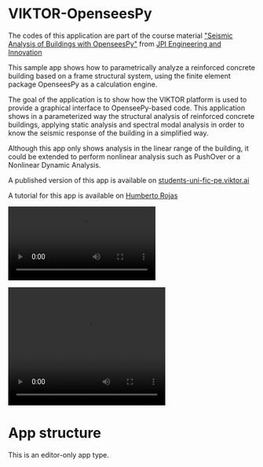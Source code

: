 # VIKTOR-OpenseesPy

The codes of this application are part of the course material ["Seismic Analysis of Buildings with OpenseesPy"](http://jpi-ingenieria.online/courses/course-v1:JPI-INGENIERIA+ASEP+2022_T1/about) from [JPI Engineering and Innovation](https://jpi-ingenieria.com/python_ingenieria.html)

This sample app shows how to parametrically analyze a reinforced concrete building based on a frame structural system, using the finite element package OpenseesPy as a calculation engine.

The goal of the application is to show how the VIKTOR platform is used to provide a graphical interface to OpenseePy-based code. This application shows in a parameterized way the structural analysis of reinforced concrete buildings, applying static analysis and spectral modal analysis in order to know the seismic response of the building in a simplified way.

Although this app only shows analysis in the linear range of the building, it could be extended to perform nonlinear analysis such as PushOver or a Nonlinear Dynamic Analysis.

A published version of this app is available on [students-uni-fic-pe.viktor.ai](https://students-uni-fic-pe.viktor.ai/public/viktor-opensees)

A tutorial for this app is available on [Humberto Rojas](https://www.linkedin.com/posts/humberto-rojas-huaroto-63908321a_openseespy-webapp-openseespy-ugcPost-7032172680837496833-MlbS?utm_source=share&utm_medium=member_desktop)

![](resources/Viktor-Opensees.mp4)

<video width="320" height="240" controls>
  <source src="resources/Viktor-Opensees.mp4" type="video/mp4">
</video>


# App structure
This is an editor-only app type.
